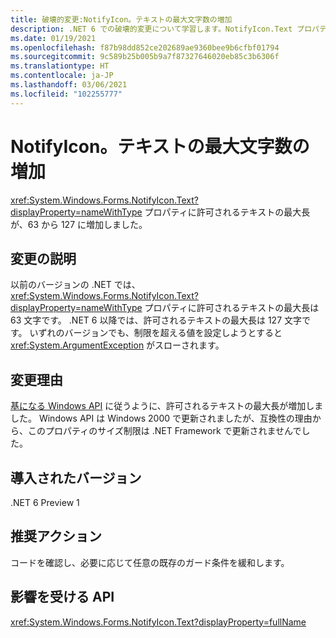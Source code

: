 ```yaml
---
title: 破壊的変更:NotifyIcon。テキストの最大文字数の増加
description: .NET 6 での破壊的変更について学習します。NotifyIcon.Text プロパティのテキストの最大長が増加しています。
ms.date: 01/19/2021
ms.openlocfilehash: f87b98dd852ce202689ae9360bee9b6cfbf01794
ms.sourcegitcommit: 9c589b25b005b9a7f87327646020eb85c3b6306f
ms.translationtype: HT
ms.contentlocale: ja-JP
ms.lasthandoff: 03/06/2021
ms.locfileid: "102255777"
---
```

# <a name="notifyicontext-maximum-text-length-increased"></a>NotifyIcon。テキストの最大文字数の増加

<xref:System.Windows.Forms.NotifyIcon.Text?displayProperty=nameWithType> プロパティに許可されるテキストの最大長が、63 から 127 に増加しました。

## <a name="change-description"></a>変更の説明

以前のバージョンの .NET では、<xref:System.Windows.Forms.NotifyIcon.Text?displayProperty=nameWithType> プロパティに許可されるテキストの最大長は 63 文字です。 .NET 6 以降では、許可されるテキストの最大長は 127 文字です。 いずれのバージョンでも、制限を超える値を設定しようとすると <xref:System.ArgumentException> がスローされます。

## <a name="reason-for-change"></a>変更理由

[基になる Windows API](/windows/win32/api/shellapi/ns-shellapi-notifyicondataw#nif_showtip-0x00000080) に従うように、許可されるテキストの最大長が増加しました。 Windows API は Windows 2000 で更新されましたが、互換性の理由から、このプロパティのサイズ制限は .NET Framework で更新されませんでした。

## <a name="version-introduced"></a>導入されたバージョン

.NET 6 Preview 1

## <a name="recommended-action"></a>推奨アクション

コードを確認し、必要に応じて任意の既存のガード条件を緩和します。

## <a name="affected-apis"></a>影響を受ける API

<xref:System.Windows.Forms.NotifyIcon.Text?displayProperty=fullName>

<!--

### Affected APIs

- `P:System.Windows.Forms.NotifyIcon.Text`

### Category

Windows Forms

-->
